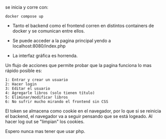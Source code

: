  se inicia y corre con:

    docker compose up

* Tanto el backend como el frontend corren en distintos containers de docker y se comunican entre ellos.

* Se puede acceder a la pagina principal yendo a localhost:8080/index.php

* La interfaz gráfica es horrenda.

Un flujo de acciones que permite probar que la pagina funciona lo mas rápido posible es:
    
    1: Entrar y crear un usuario
    2: Hacer login
    3: Editar el usuario
    4: Agregarle libros (solo tienen título)
    5: Eliminar/modificar libros
    6: No sufrir mucho mirando el frontend sin CSS

El token se almacena como cookie en el navegador, por lo que si se reinicia el backend, el navegador va a seguir pensando que se está logeado. Al hacer log out se "limpian" los cookies.

Espero nunca mas tener que usar php.